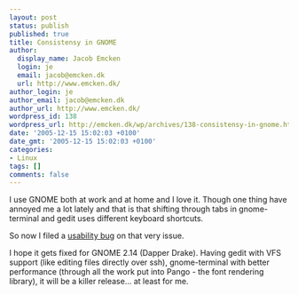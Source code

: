 ```yaml
---
layout: post
status: publish
published: true
title: Consistensy in GNOME
author:
  display_name: Jacob Emcken
  login: je
  email: jacob@emcken.dk
  url: http://www.emcken.dk/
author_login: je
author_email: jacob@emcken.dk
author_url: http://www.emcken.dk/
wordpress_id: 138
wordpress_url: http://emcken.dk/wp/archives/138-consistensy-in-gnome.html
date: '2005-12-15 15:02:03 +0100'
date_gmt: '2005-12-15 15:02:03 +0100'
categories:
- Linux
tags: []
comments: false
---
```

I use GNOME both at work and at home and I love it. Though one thing have annoyed me a lot lately and that is that shifting through tabs in gnome-terminal and gedit uses different keyboard shortcuts.

So now I filed a [usability bug][1] on that very issue.

I hope it gets fixed for GNOME 2.14 (Dapper Drake). Having gedit with VFS support (like editing files directly over ssh), gnome-terminal with better performance (through all the work put into Pango - the font rendering library), it will be a killer release... at least for me. 

[1]: http://bugzilla.gnome.org/show_bug.cgi?id=323974


